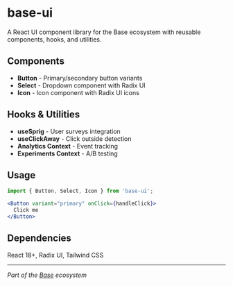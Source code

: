 # base-ui

A React UI component library for the Base ecosystem with reusable components, hooks, and utilities.

## Components

- **Button** - Primary/secondary button variants
- **Select** - Dropdown component with Radix UI
- **Icon** - Icon component with Radix UI icons

## Hooks & Utilities

- **useSprig** - User surveys integration
- **useClickAway** - Click outside detection
- **Analytics Context** - Event tracking
- **Experiments Context** - A/B testing

## Usage

```jsx
import { Button, Select, Icon } from 'base-ui';

<Button variant="primary" onClick={handleClick}>
  Click me
</Button>
```

## Dependencies

React 18+, Radix UI, Tailwind CSS

---

*Part of the [Base](https://base.org) ecosystem*
